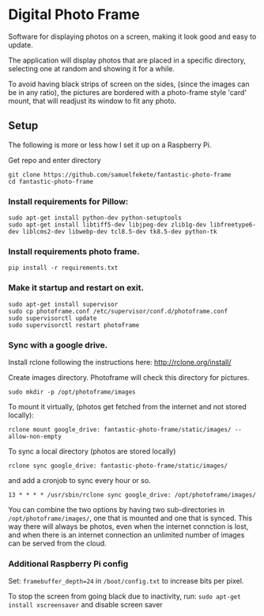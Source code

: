 # Digital Photo Frame

Software for displaying photos on a screen,
making it look good and easy to update.

The application will display photos that are placed in
a specific directory, selecting one at random and showing 
it for a while. 

To avoid having black strips of screen on the sides, (since
the images can be in any ratio), the pictures are bordered
with a photo-frame style 'card' mount, that will readjust its
window to fit any photo.

## Setup
The following is more or less how I set it up on a Raspberry Pi.

Get repo and enter directory
```
git clone https://github.com/samuelfekete/fantastic-photo-frame
cd fantastic-photo-frame
```


### Install requirements for Pillow:
```
sudo apt-get install python-dev python-setuptools
sudo apt-get install libtiff5-dev libjpeg-dev zlib1g-dev libfreetype6-dev liblcms2-dev libwebp-dev tcl8.5-dev tk8.5-dev python-tk
```

### Install requirements photo frame.
```
pip install -r requirements.txt
```

### Make it startup and restart on exit.
```
sudo apt-get install supervisor
sudo cp photoframe.conf /etc/supervisor/conf.d/photoframe.conf
sudo supervisorctl update
sudo supervisorctl restart photoframe
```

### Sync with a google drive.
Install rclone following the instructions here:
http://rclone.org/install/

Create images directory. Photoframe will check this directory for pictures.
```
sudo mkdir -p /opt/photoframe/images
```

To mount it virtually, (photos get fetched from the internet and not stored locally):
```
rclone mount google_drive: fantastic-photo-frame/static/images/ --allow-non-empty
```

To sync a local directory (photos are stored locally)
```
rclone sync google_drive: fantastic-photo-frame/static/images/
```
and add a cronjob to sync every hour or so.
```
13 * * * * /usr/sbin/rclone sync google_drive: /opt/photoframe/images/
```

You can combine the two options by having two sub-directories in `/opt/photoframe/images/`, one
that is mounted and one that is synced. This way there will always be photos, even when the internet
connction is lost, and when there is an internet connection an unlimited number of images can be served from 
the cloud.

### Additional Raspberry Pi config
Set:
`framebuffer_depth=24`
in `/boot/config.txt` to increase bits per pixel.

To stop the screen from going black due to inactivity, run:
`sudo apt-get install xscreensaver`
and disable screen saver
